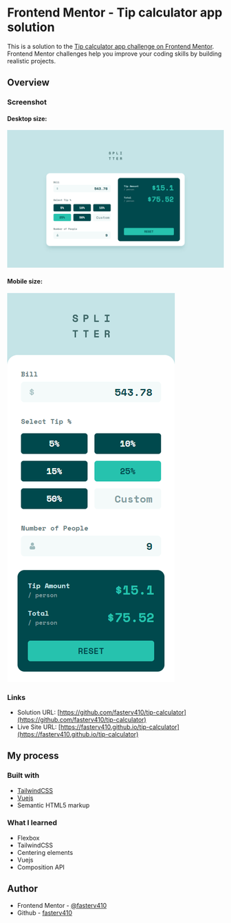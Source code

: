 # Frontend Mentor - Tip calculator app solution

This is a solution to the [Tip calculator app challenge on Frontend Mentor](https://www.frontendmentor.io/challenges/tip-calculator-app-ugJNGbJUX). Frontend Mentor challenges help you improve your coding skills by building realistic projects.

## Overview

### Screenshot

#### Desktop size:
![](./screenshot-desktop.png)
#### Mobile size:
![](./screenshot-mobile.png)

### Links

- Solution URL: [https://github.com/fasterv410/tip-calculator](https://github.com/fasterv410/tip-calculator)
- Live Site URL: [https://fasterv410.github.io/tip-calculator](https://fasterv410.github.io/tip-calculator)

## My process

### Built with

- [TailwindCSS](https://tailwindcss.com/)
- [Vuejs](https://vuejs.org/)
- Semantic HTML5 markup

### What I learned

- Flexbox
- TailwindCSS
- Centering elements
- Vuejs
- Composition API

## Author

- Frontend Mentor - [@fasterv410](https://www.frontendmentor.io/profile/fasterv410)
- Github - [fasterv410](https://github.com/fasterv410)